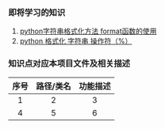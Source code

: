 <!-- 
# Python教程
-->

### 即将学习的知识
1. [python字符串格式化方法 format函数的使用](https://www.cnblogs.com/ToDoToTry/p/5635863.html)  
2. [python 格式化 字符串 操作符（%）](https://blog.csdn.net/qq61394323/article/details/53126349)




### 知识点对应本项目文件及相关描述
序号|路径/类名|功能描述
:---:|:---:|:---:
1|2|3
4|5|6
